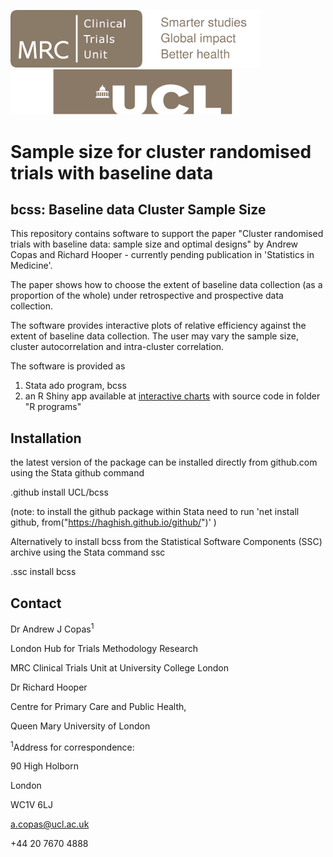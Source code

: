 <a href ="https://www.ctu.mrc.ac.uk/"><img src="mrcctu.png" width="400"/> </a> <a href ="https://www.ucl.ac.uk/"><img src="ucl.png" width="355"/></a>


# Sample size for cluster randomised trials with baseline data
## bcss: Baseline data Cluster Sample Size
This repository contains software to support the paper "Cluster randomised trials with baseline data: sample size and optimal designs" by Andrew Copas and Richard Hooper  - currently pending publication in 'Statistics in Medicine'. 

The paper shows how to choose the extent of baseline data collection (as a proportion of the whole) under retrospective and prospective data collection.

The software provides interactive plots of relative efficiency against the extent of baseline data collection. The user may vary the sample size, cluster autocorrelation and intra-cluster correlation.

The software is provided as 

1. Stata ado program, bcss   
2. an R Shiny app available at [interactive charts](https://kmcgrath.shinyapps.io/Rprograms) with source code in folder "R programs"  

## Installation

the latest version of the package can be installed directly from github.com  using the Stata github command   

.github  install UCL/bcss

(note: to install the github package within Stata need to run
'net install github, from("https://haghish.github.io/github/")' )

Alternatively to install bcss 
from the Statistical Software Components (SSC) archive using the Stata command ssc

.ssc install bcss


## Contact 

Dr Andrew J Copas<sup>1</sup>

London Hub for Trials Methodology Research

MRC Clinical Trials Unit at University College London

Dr Richard Hooper

Centre for Primary Care and Public Health,

Queen Mary University of London

<sup>1</sup>Address for correspondence:

90 High Holborn

London

WC1V 6LJ

a.copas@ucl.ac.uk

+44 20 7670 4888
